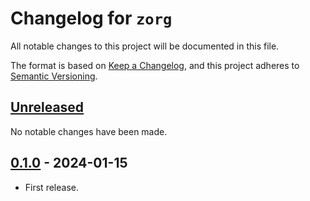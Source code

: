 # Changelog for `zorg`

All notable changes to this project will be documented in this file.

The format is based on [Keep a Changelog], and this project adheres to
[Semantic Versioning].

[Keep a Changelog]: https://keepachangelog.com/en/1.0.0/
[Semantic Versioning]: https://semver.org/


## [Unreleased](https://github.com/bbugyi200/zorg/compare/0.1.0...HEAD)

No notable changes have been made.

## [0.1.0](https://github.com/bbugyi200/zorg/releases/tag/0.1.0) - 2024-01-15

* First release.
